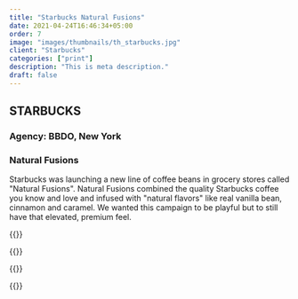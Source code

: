 ```yaml
---
title: "Starbucks Natural Fusions"
date: 2021-04-24T16:46:34+05:00
order: 7
image: "images/thumbnails/th_starbucks.jpg"
client: "Starbucks"
categories: ["print"]
description: "This is meta description."
draft: false
---
```


## STARBUCKS

### Agency: BBDO, New York

### Natural Fusions

Starbucks was launching a new line of coffee beans in grocery stores called "Natural Fusions". Natural Fusions combined the quality Starbucks coffee you know and love and infused with "natural flavors" like real vanilla bean, cinnamon and caramel. We wanted this campaign to be playful but to still have that elevated, premium feel.

{{<img-responsive src="/images/portfolio/starbucks/Starbucks2.jpg">}}

{{<img-responsive src="/images/portfolio/starbucks/Starbucks1.jpg">}}

{{<img-responsive src="/images/portfolio/starbucks/Starbucks3.jpg">}}

{{<img-responsive src="/images/portfolio/starbucks/Starbucks4.jpg">}}

